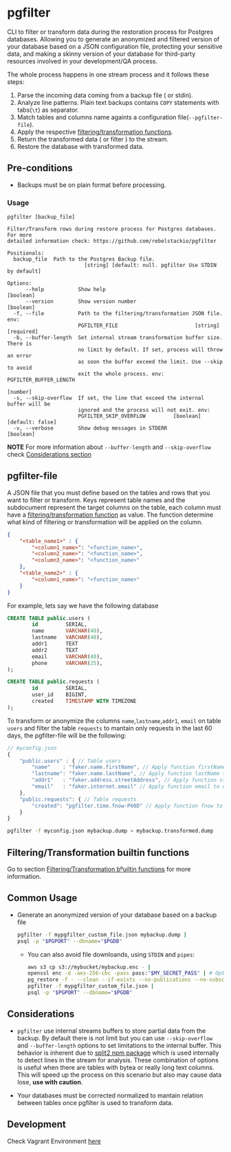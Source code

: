 # pgfilter

CLI to filter or transform data during the restoration process for Postgres databases. Allowing you to generate an anonymized and filtered version of your database based on a JSON configuration file, protecting your sensitive data, and making a skinny version of your database for third-party resources involved in your development/QA process.

The whole process happens in one stream process and it follows these steps:

1) Parse the incoming data coming from a backup file ( or stdin).
2) Analyze line patterns. Plain text backups contains `COPY` statements with tabs(`\t`) as separator.
3) Match tables and columns name againts a configuration file(`--pgfilter-file`).
4) Apply the respective [filtering/transformation functions](./docs/Functions.md).
5) Return the transformed data ( or filter ) to the stream.
6) Restore the database with transformed data.

## Pre-conditions

- Backups must be on plain format before processing.
### Usage

```
pgfilter [backup_file]

Filter/Transform rows during restore process for Postgres databases. For more
detailed information check: https://github.com/rebelstackio/pgfilter

Positionals:
  backup_file  Path to the Postgres Backup file.
                         [string] [default: null. pgfilter Use STDIN by default]

Options:
      --help           Show help                                       [boolean]
      --version        Show version number                             [boolean]
  -f, --file           Path to the filtering/transformation JSON file. env:
                       PGFILTER_FILE                         [string] [required]
  -b, --buffer-length  Set internal stream transformation buffer size. There is
                       no limit by default. If set, process will throw an error
                       as soon the buffer exceed the limit. Use --skip to avoid
                       exit the whole process. env: PGFILTER_BUFFER_LENGTH
                                                                        [number]
  -s, --skip-overflow  If set, the line that exceed the internal buffer will be
                       ignored and the process will not exit. env:
                       PGFILTER_SKIP_OVERFLOW         [boolean] [default: false]
  -v, --verbose        Show debug messages in STDERR                   [boolean]
```

__NOTE__ For more information about `--buffer-length` and `--skip-overflow` check [Considerations section](#considerations)
## pgfilter-file

A JSON file that you must define based on the tables and rows that you want to filter or transform. Keys represent table names and the subdocument represent the target columns on the table, each column must have a [filtering/transformation function](./docs/Functions.md) as value. The function determine what kind of filtering or transformation will be applied on the column.

```json
{
	"<table_name1>" : {
		"<column1_name>": "<function_name>",
		"<column2_name>": "<function_name>",
		"<column3_name>": "<function_name>"
	},
	"<table_name2>" : {
		"<column1_name>": "<function_name>"
	}
}
```

For example, lets say we have the following database

```sql
CREATE TABLE public.users (
		id         SERIAL,
		name       VARCHAR(40),
		lastname   VARCHAR(40),
		addr1      TEXT
		addr2      TEXT
		email      VARCHAR(40),
		phone      VARCHAR(25),
);

CREATE TABLE public.requests (
		id         SERIAL,
		user_id    BIGINT,
		created    TIMESTAMP WITH TIMEZONE
);
```

To transform or anonymize the columns `name`,`lastname`,`addr1`, `email` on table `users` and filter the table `requests` to mantain only requests in the last 60 days, the pgfilter-file will be the following:

```javascript
// myconfig.json
{
	"public.users" : { // Table users
		"name"    : "faker.name.firstName", // Apply function firstName to column name
		"lastname": "faker.name.lastName", // Apply function lastName to column lastname
		"addr1"   : "faker.address.streetAddress", // Apply function streetAddress to column addr1
		"email"   : "faker.internet.email" // Apply function email to column email
	},
	"public.requests": { // Table requests
		"created": "pgfilter.time.fnow-P60D" // Apply function fnow to column created for filtering rows
	}
}
```

```sh
pgfilter -f myconfig.json mybackup.dump > mybackup.transformed.dump
```
## Filtering/Transformation builtin functions

Go to section [Filtering/Transformation bºuiltin functions](./docs/Functions.md) for more information.
## Common Usage

- Generate an anonymized version of your database based on a backup file

	```bash
	pgfilter -f mypgfilter_custom_file.json mybackup.dump |
	psql -p "$PGPORT" --dbname="$PGDB"
	```
	- You can also avoid file downloands, using `STDIN` and `pipes`:

		```bash
		aws s3 cp s3://mybucket/mybackup.enc - |
		openssl enc -d -aes-256-cbc -pass pass:"$MY_SECRET_PASS" | # Optional Decrypt backup. Always encrypt your backups
		pg_restore -f - --clean --if-exists --no-publications --no-subscriptions --no-comments |
		pgfilter -f mypgfilter_custom_file.json |
		psql -p "$PGPORT" --dbname="$PGDB"
		```
## Considerations

* `pgfilter` use internal streams buffers to store partial data from the backup. By default there is not limit but you can use  `--skip-overflow` and `--buffer-length` options to set limitations to the internal buffer. This behavior is inherent due to [split2 npm package](https://www.npmjs.com/package/split2) which is used internally to detect lines in the stream for analysis. These combination of options is useful when there are tables with bytea or really long text columns. This will speed up the process on this scenario but also may cause data lose, **use with caution**.

* Your databases must be corrected normalized to mantain relation between tables once pgfilter is used to transform data.

## Development

Check Vagrant Environment [here](./vagrant/README.md)
